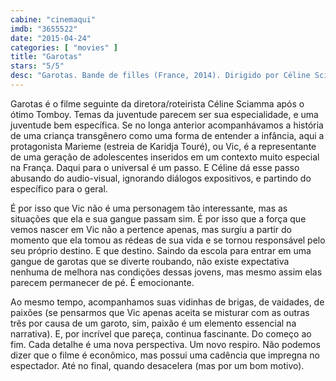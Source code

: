 ```yaml
---
cabine: "cinemaqui"
imdb: "3655522"
date: "2015-04-24"
categories: [ "movies" ]
title: "Garotas"
stars: "5/5"
desc: "Garotas. Bande de filles (France, 2014). Dirigido por Céline Sciamma. Escrito por Céline Sciamma. Com Karidja Touré, Assa Sylla, Lindsay Karamoh, Mariétou Touré, Idrissa Diabaté, Simina Soumaré, Dielika Coulibaly, Cyril Mendy, Djibril Gueye."
---
```

Garotas é o filme seguinte da diretora/roteirista Céline Sciamma após o ótimo Tomboy. Temas da juventude parecem ser sua especialidade, e uma juventude bem específica. Se no longa anterior acompanhávamos a história de uma criança transgênero como uma forma de entender a infância, aqui a protagonista Marieme (estreia de Karidja Touré), ou Vic, é a representante de uma geração de adolescentes inseridos em um contexto muito especial na França. Daqui para o universal é um passo. E Céline dá esse passo abusando do audio-visual, ignorando diálogos expositivos, e partindo do específico para o geral.

É por isso que Vic não é uma personagem tão interessante, mas as situações que ela e sua gangue passam sim. É por isso que a força que vemos nascer em Vic não a pertence apenas, mas surgiu a partir do momento que ela tomou as rédeas de sua vida e se tornou responsável pelo seu próprio destino. E que destino. Saindo da escola para entrar em uma gangue de garotas que se diverte roubando, não existe expectativa nenhuma de melhora nas condições dessas jovens, mas mesmo assim elas parecem permanecer de pé. É emocionante.

Ao mesmo tempo, acompanhamos suas vidinhas de brigas, de vaidades, de paixões (se pensarmos que Vic apenas aceita se misturar com as outras três por causa de um garoto, sim, paixão é um elemento essencial na narrativa). E, por incrível que pareça, continua fascinante. Do começo ao fim. Cada detalhe é uma nova perspectiva. Um novo respiro. Não podemos dizer que o filme é econômico, mas possui uma cadência que impregna no espectador. Até no final, quando desacelera (mas por um bom motivo).
